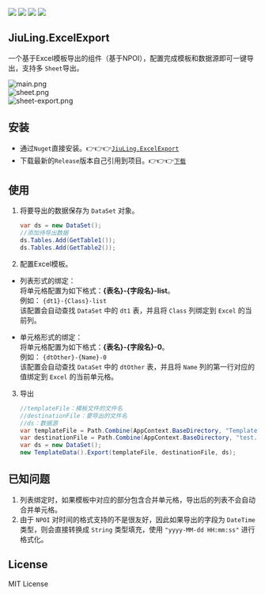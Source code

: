 ![](https://img.shields.io/github/license/JiuLing-zhang/JiuLing.ExcelExport)
![](https://img.shields.io/github/workflow/status/JiuLing-zhang/JiuLing.ExcelExport/Build)
[![](https://img.shields.io/nuget/v/JiuLing.ExcelExport)](https://www.nuget.org/packages/JiuLing.ExcelExport/)
[![](https://img.shields.io/github/v/release/JiuLing-zhang/JiuLing.ExcelExport)](https://github.com/JiuLing-zhang/JiuLing.ExcelExport/releases)  

## JiuLing.ExcelExport
一个基于Excel模板导出的组件（基于NPOI），配置完成模板和数据源即可一键导出，支持多 `Sheet`导出。  

![main.png](https://s2.loli.net/2022/02/13/mpFUlL7g8y2Gaho.png)  
![sheet.png](https://s2.loli.net/2022/02/13/jHK4IT5vgDMNX36.png)  
![sheet-export.png](https://s2.loli.net/2022/02/13/V4s6fwXhQEo8WU9.png)  

## 安装  
* 通过`Nuget`直接安装。👉👉👉[`JiuLing.ExcelExport`](https://www.nuget.org/packages/JiuLing.ExcelExport)  
* 下载最新的`Release`版本自己引用到项目。👉👉👉[`下载`](https://github.com/JiuLing-zhang/JiuLing.ExcelExport/releases)  

## 使用  
1. 将要导出的数据保存为 `DataSet` 对象。

    ```C# 
    var ds = new DataSet();
    //添加待导出数据
    ds.Tables.Add(GetTable1());
    ds.Tables.Add(GetTable2());
    ```

2. 配置Excel模板。  
* 列表形式的绑定：  
将单元格配置为如下格式：**{表名}-{字段名}-list**。  
例如： `{dt1}-{Class}-list`  
该配置会自动查找 `DataSet` 中的 `dt1` 表，并且将 `Class` 列绑定到 `Excel` 的当前列。  

* 单元格形式的绑定：  
将单元格配置为如下格式：**{表名}-{字段名}-0**。  
例如： `{dtOther}-{Name}-0`  
该配置会自动查找 `DataSet` 中的 `dtOther` 表，并且将 `Name` 列的第一行对应的值绑定到 `Excel` 的当前单元格。  

3. 导出
    ```C#
    //templateFile：模板文件的文件名
    //destinationFile：要导出的文件名
    //ds：数据源
    var templateFile = Path.Combine(AppContext.BaseDirectory, "Template.xlsx");
    var destinationFile = Path.Combine(AppContext.BaseDirectory, "test.xlsx");
    var ds = new DataSet();
    new TemplateData().Export(templateFile, destinationFile, ds);
    ```

## 已知问题  
1. 列表绑定时，如果模板中对应的部分包含合并单元格，导出后的列表不会自动合并单元格。  
2. 由于 `NPOI` 对时间的格式支持的不是很友好，因此如果导出的字段为 `DateTime` 类型，则会直接转换成 `String` 类型填充，使用 `"yyyy-MM-dd HH:mm:ss"` 进行格式化。  
## License
MIT License